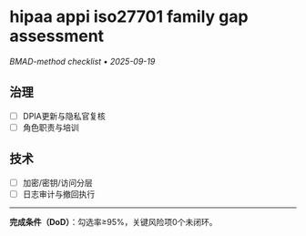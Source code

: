 # hipaa appi iso27701 family gap assessment

_BMAD-method checklist • 2025-09-19_

## 治理

- [ ] DPIA更新与隐私官复核
- [ ] 角色职责与培训

## 技术

- [ ] 加密/密钥/访问分层
- [ ] 日志审计与撤回执行

---

**完成条件（DoD）**：勾选率≥95%，关键风险项0个未闭环。
